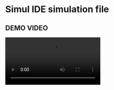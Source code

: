 # Simul IDE simulation file


## DEMO VIDEO
![DEMO VIDEO](https://github.com/habeeb063/M2-EmbSys/blob/main/Project/3_Implementation/Simul%20IDE%20file/Simul%20IDE%20demo.mp4)
